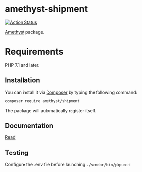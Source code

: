 # amethyst-shipment

[![Action Status](https://github.com/amethyst-php/shipment/workflows/test/badge.svg)](https://github.com/amethyst-php/shipment/actions)

[Amethyst](https://github.com/amethyst-php/amethyst) package.

# Requirements

PHP 7.1 and later.

## Installation

You can install it via [Composer](https://getcomposer.org/) by typing the following command:

```bash
composer require amethyst/shipment
```

The package will automatically register itself.

## Documentation

[Read](docs/index.md)

## Testing

Configure the .env file before launching `./vendor/bin/phpunit`
